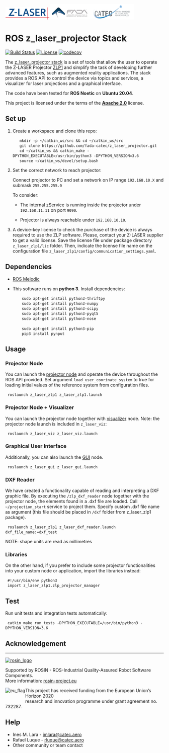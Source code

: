 ![ZLASER](./z_laser_projector/images/ZLASER.png)![FADA](./z_laser_projector/images/FADA.png)![CATEC](./z_laser_projector/images/CATEC.png)

# ROS z_laser_projector Stack

[![Build Status](https://travis-ci.com/fada-catec/z_laser_projector.svg?token=euTp3jtyEts1qcm7iWeV&branch=melodic)](https://travis-ci.com/fada-catec/z_laser_projector)
[![License](https://img.shields.io/badge/License-Apache%202-blue.svg)](https://opensource.org/licenses/Apache-2.0)
[![codecov](https://codecov.io/gh/fada-catec/z_laser_projector/branch/melodic/graph/badge.svg)](https://codecov.io/gh/fada-catec/z_laser_projector)

The [z_laser_projector stack](http://wiki.ros.org/z_laser_projector) is a set of tools that allow the user to operate the Z-LASER Projector [ZLP1](https://z-laser.com/en/product/laser-projector/zlp1/) and simplify the task of developing further advanced features, such as augmented reality applications. The stack provides a ROS API to control the device via topics and services, a visualizer for laser projections and a graphical interface.


The code have been tested for **ROS Noetic** on **Ubuntu 20.04**.

This project is licensed under the terms of the [**Apache 2.0**](https://www.apache.org/licenses/LICENSE-2.0) license.

## Set up

1. Create a workspace and clone this repo:

          mkdir -p ~/catkin_ws/src && cd ~/catkin_ws/src
          git clone https://github.com/fada-catec/z_laser_projector.git
          cd ~/catkin_ws && catkin_make -DPYTHON_EXECUTABLE=/usr/bin/python3 -DPYTHON_VERSION=3.6
          source ~/catkin_ws/devel/setup.bash
     
2. Set the correct network to reach projector:

     Connect projector to PC and set a network on IP range `192.168.10.X` and submask `255.255.255.0`

     To consider:

     - The internal zService is running inside the projector under `192.168.11.11` on port `9090`.

     - Projector is always reachable under `192.168.10.10`. 

3. A device-key license to check the purchase of the device is always required to use the ZLP software. Please, contact your Z-LASER supplier to get a valid license. Save the license file under package directory `z_laser_zlp1/lic` folder. Then, indicate the license file name on the configuration file `z_laser_zlp1/config/communication_settings.yaml`.

## Dependencies
   
- [ROS Melodic](http://wiki.ros.org/melodic/Installation/Ubuntu)

- This software runs on **python 3**. Install dependencies:

          sudo apt-get install python3-thriftpy
          sudo apt-get install python3-numpy
          sudo apt-get install python3-scipy
          sudo apt-get install python3-pyqt5
          sudo apt-get install python3-nose

          sudo apt-get install python3-pip
          pip3 install pynput

## Usage

### Projector Node

You can launch the [projector node](https://github.com/fada-catec/z_laser_projector/z_laser_zlp1) and operate the device throughout the ROS API provided. Set argument `load_user_coorinate_system` to true for loading initial values of the reference system from configuration files.

     roslaunch z_laser_zlp1 z_laser_zlp1.launch

### Projector Node + Visualizer

You can launch the projector node together with [visualizer](https://github.com/fada-catec/z_laser_projector/z_laser_viz) node. Note: the projector node launch is included in `z_laser_viz`:

     roslaunch z_laser_viz z_laser_viz.launch

### Graphical User Interface

Additionally, you can also launch the [GUI](https://github.com/fada-catec/z_laser_projector/z_laser_viz) node.

     roslaunch z_laser_gui z_laser_gui.launch

### DXF Reader

We have created a functionality capable of reading and interpreting a DXF graphic file. By executing the `/zlp_dxf_reader` node together with the projector node, the elements found in a .dxf file are loaded. Call `~/projection_start` service to project them. Specify custom .dxf file name as argument (this file should be placed in `/dxf` folder from z_laser_zlp1 package). 

     roslaunch z_laser_zlp1 z_laser_dxf_reader.launch dxf_file_name:=dxf_test

NOTE: shape units are read as millimetres

### Libraries

On the other hand, if you prefer to include some projector functionalities into your custom node or application, import the libraries instead:

     #!/usr/bin/env python3
     import z_laser_zlp1.zlp_projector_manager

## Test

Run unit tests and integration tests automatically:

     catkin_make run_tests -DPYTHON_EXECUTABLE=/usr/bin/python3 -DPYTHON_VERSION=3.6

## Acknowledgement

***
<!-- 
    ROSIN acknowledgement from the ROSIN press kit
    @ https://github.com/rosin-project/press_kit
-->

<a href="http://rosin-project.eu">
  <img src="http://rosin-project.eu/wp-content/uploads/rosin_ack_logo_wide.png" 
       alt="rosin_logo" height="60" >
</a>

Supported by ROSIN - ROS-Industrial Quality-Assured Robot Software Components.  
More information: <a href="http://rosin-project.eu">rosin-project.eu</a>

<img src="http://rosin-project.eu/wp-content/uploads/rosin_eu_flag.jpg" 
     alt="eu_flag" height="45" align="left" >  

This project has received funding from the European Union’s Horizon 2020  
research and innovation programme under grant agreement no. 732287. 

## Help

* Ines M. Lara - imlara@catec.aero
* Rafael Luque - rluque@catec.aero
* Other community or team contact
